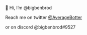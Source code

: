 👋 Hi, I’m @bigbenbrod
  
  Reach me on twitter [@AverageBotter](https://twitter.com/AverageBotter)
 
 or on discord @bigbenbrod#9527
<!---
Bigbenbrod/Bigbenbrod is a ✨ special ✨ repository because its `README.md` (this file) appears on your GitHub profile.
You can click the Preview link to take a look at your changes.
--->
